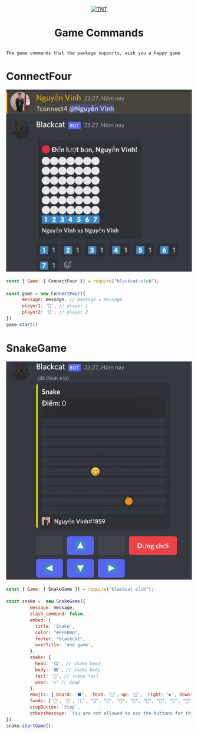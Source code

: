 <p align="center">
	<a href="https://www.facebook.com/BlackCat.2k3">
	<img src="https://camo.voz.tech/ee6526a020845971368d9843f7c96c8c9fb5c7fa/68747470733a2f2f692e696d6775722e636f6d2f3446476855756b2e676966/" width = "200" alt="TNT">
	</a>
</p>

# <p align="center">Game Commands</p>
`The game commands that the package supports, wish you a happy game`
# ConnectFour
![Demo](https://raw.githubusercontent.com/VinhBot/BlackCat-Package/main/lib/Resources/Preview/connect4.jpg)
```js
const { Game: { ConnectFour }} = require("blackcat-club");

const game = new ConnectFour({
      message: message, // message = message
      player1: '🔴', // player 1
      player2: '🔞', // player 2 
})
game.start()
```
# SnakeGame
![Demo](https://raw.githubusercontent.com/VinhBot/BlackCat-Package/main/lib/Resources/Preview/snake.jpg)
```js
const { Game: { SnakeGame }} = require("blackcat-club");

const snake =  new SnakeGame({
         message: message,
         slash_command: false,
         embed: {
           title: 'Snake',
           color: "#FFFB00",
           footer: "blackcat",
           overTitle: 'end game',
         },
         snake: { 
           head: '😋', // snake head
           body: '🟦', // snake body
           tail: '🔹', // snake tail
           over: '💀' // died
         },
         emojis: { board: '⬛',  food: '🍔', up: '🔼',  right: '▶️', down: '🔽', left: '◀️', },
         foods: ['🍎', '🍇', '🍊', "🍕", "🍔", "🥪", "🥙", "🥗", "🥐", "🍿", "🥓", "🌯", "🍗", "🥟"], // food 
         stopButton: `Stop`,
         othersMessage: `You are not allowed to use the buttons for this message`,
})
snake.startGame();
```